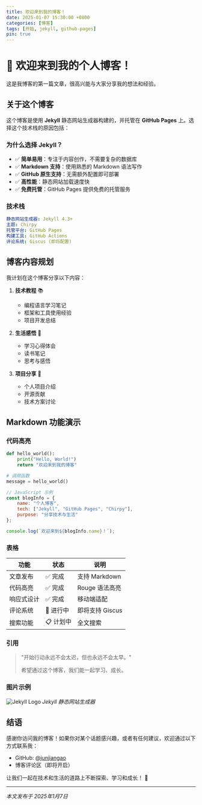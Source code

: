```yaml
---
title: 欢迎来到我的博客！
date: 2025-01-07 15:30:00 +0800
categories: [博客]
tags: [开始, jekyll, github-pages]
pin: true
---
```


# 🎉 欢迎来到我的个人博客！

这是我博客的第一篇文章，很高兴能与大家分享我的想法和经验。

## 关于这个博客

这个博客是使用 **Jekyll** 静态网站生成器构建的，并托管在 **GitHub Pages** 上。选择这个技术栈的原因包括：

### 为什么选择 Jekyll？

- ✅ **简单易用**：专注于内容创作，不需要复杂的数据库
- ✅ **Markdown 支持**：使用熟悉的 Markdown 语法写作
- ✅ **GitHub 原生支持**：无需额外配置即可部署
- ✅ **高性能**：静态网站加载速度快
- ✅ **免费托管**：GitHub Pages 提供免费的托管服务

### 技术栈

```yaml
静态网站生成器: Jekyll 4.3+
主题: Chirpy
托管平台: GitHub Pages
构建工具: GitHub Actions
评论系统: Giscus (即将配置)
```

## 博客内容规划

我计划在这个博客分享以下内容：

1. **技术教程** 📚
   - 编程语言学习笔记
   - 框架和工具使用经验
   - 项目开发总结

2. **生活感悟** 💭
   - 学习心得体会
   - 读书笔记
   - 思考与感悟

3. **项目分享** 🚀
   - 个人项目介绍
   - 开源贡献
   - 技术方案讨论

## Markdown 功能演示

### 代码高亮

```python
def hello_world():
    print("Hello, World!")
    return "欢迎来到我的博客"

# 调用函数
message = hello_world()
```

```javascript
// JavaScript 示例
const blogInfo = {
    name: "个人博客",
    tech: ["Jekyll", "GitHub Pages", "Chirpy"],
    purpose: "分享技术与生活"
};

console.log(`欢迎来到${blogInfo.name}！`);
```

### 表格

| 功能 | 状态 | 说明 |
|------|------|------|
| 文章发布 | ✅ 完成 | 支持 Markdown |
| 代码高亮 | ✅ 完成 | Rouge 语法高亮 |
| 响应式设计 | ✅ 完成 | 移动端适配 |
| 评论系统 | 🚧 进行中 | 即将支持 Giscus |
| 搜索功能 | 📋 计划中 | 全文搜索 |

### 引用

> "开始行动永远不会太迟，但也永远不会太早。"
> 
> 希望通过这个博客，我们能一起学习、成长。

### 图片示例

![Jekyll Logo](https://jekyllrb.com/img/logo-2x.png)
*Jekyll 静态网站生成器*

## 结语

感谢你访问我的博客！如果你对某个话题感兴趣，或者有任何建议，欢迎通过以下方式联系我：

- GitHub: [@junjiangao](https://github.com/junjiangao)
- 博客评论区（即将开启）

让我们一起在技术和生活的道路上不断探索、学习和成长！ 🌟

---

*本文发布于 2025年1月7日*